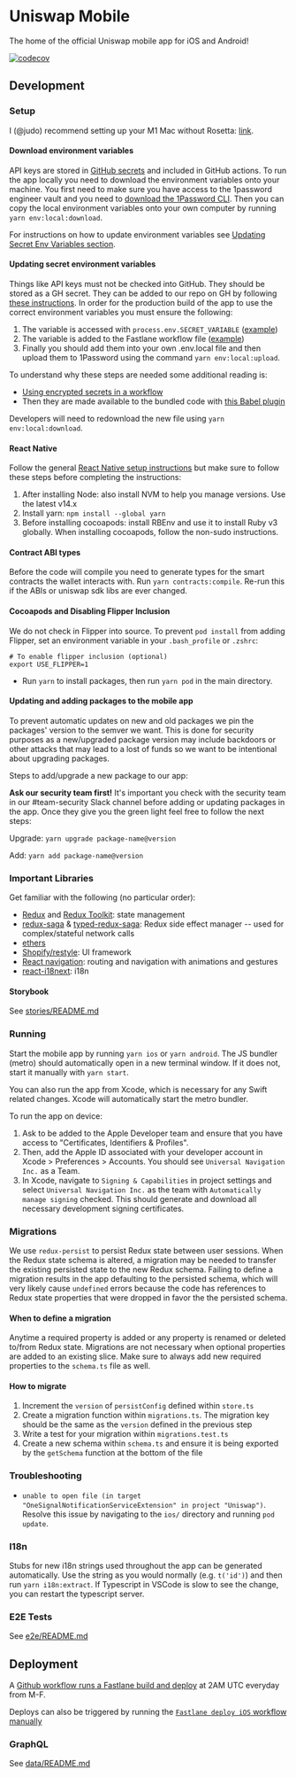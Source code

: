 # Uniswap Mobile

The home of the official Uniswap mobile app for iOS and Android!

[![codecov](https://codecov.io/gh/Uniswap/mobile/branch/main/graph/badge.svg?token=YVT2Y86O82)](https://codecov.io/gh/Uniswap/mobile)

## Development

### Setup

I (@judo) recommend setting up your M1 Mac without Rosetta: [link](https://medium.com/@davidjasonharding/developing-a-react-native-app-on-an-m1-mac-without-rosetta-29fcc7314d70).

#### Download environment variables

API keys are stored in [GitHub secrets](https://docs.github.com/en/actions/security-guides/encrypted-secrets) and included in GitHub actions. To run the app locally you need to download the environment variables onto your machine. You first need to make sure you have access to the 1password engineer vault and you need to [download the 1Password CLI](https://developer.1password.com/docs/cli/get-started#install). Then you can copy the local environment variables onto your own computer by running `yarn env:local:download`.

For instructions on how to update environment variables see [Updating Secret Env Variables section](#updating-secret-env-variables).

#### Updating secret environment variables

Things like API keys must not be checked into GitHub. They should be stored as a GH secret. They can be added to our repo on GH by following [these instructions](https://docs.github.com/en/actions/security-guides/encrypted-secrets#creating-encrypted-secrets-for-a-repository). In order for the production build of the app to use the correct environment variables you must ensure the following:

1. The variable is accessed with `process.env.SECRET_VARIABLE` ([example](https://github.com/Uniswap/mobile/blob/main/src/config.ts#L54))
2. The variable is added to the Fastlane workflow file ([example](https://github.com/Uniswap/mobile/blob/main/.github/workflows/fastlane.yml#L14))
3. Finally you should add them into your own .env.local file and then upload them to 1Password using the command `yarn env:local:upload`.

To understand why these steps are needed some additional reading is:

- [Using encrypted secrets in a workflow](https://docs.github.com/en/actions/security-guides/encrypted-secrets#using-encrypted-secrets-in-a-workflow)
- Then they are made available to the bundled code with [this Babel plugin](https://babeljs.io/docs/en/babel-plugin-transform-inline-environment-variables/)

Developers will need to redownload the new file using `yarn env:local:download`.

#### React Native

Follow the general [React Native setup instructions](https://reactnative.dev/docs/environment-setup) but make sure to follow these steps before completing the instructions:

1. After installing Node: also install NVM to help you manage versions. Use the latest v14.x
2. Install yarn: `npm install --global yarn`
3. Before installing cocoapods: install RBEnv and use it to install Ruby v3 globally. When installing cocoapods, follow the non-sudo instructions.

#### Contract ABI types

Before the code will compile you need to generate types for the smart contracts the wallet interacts with. Run `yarn contracts:compile`. Re-run this if the ABIs or uniswap sdk libs are ever changed.

#### Cocoapods and Disabling Flipper Inclusion

We do not check in Flipper into source. To prevent `pod install` from adding Flipper, set an environment variable in your `.bash_profile` or `.zshrc`:

```
# To enable flipper inclusion (optional)
export USE_FLIPPER=1
```

- Run `yarn` to install packages, then run `yarn pod` in the main directory.

#### Updating and adding packages to the mobile app

To prevent automatic updates on new and old packages we pin the packages' version to the semver we want. This is done for security purposes as a new/upgraded package version may include backdoors or other attacks that may lead to a lost of funds so we want to be intentional about upgrading packages.

Steps to add/upgrade a new package to our app:

**Ask our security team first!** It's important you check with the security team in our #team-security Slack channel before adding or updating packages in the app. Once they give you the green light feel free to follow the next steps:

Upgrade: `yarn upgrade package-name@version`

Add: `yarn add package-name@version`


### Important Libraries

Get familiar with the following (no particular order):

- [Redux](https://redux.js.org/) and [Redux Toolkit](https://redux-toolkit.js.org/): state management
- [redux-saga](https://redux-saga.js.org/) & [typed-redux-saga](https://github.com/agiledigital/typed-redux-saga): Redux side effect manager -- used for complex/stateful network calls
- [ethers](https://docs.ethers.io/v5/)
- [Shopify/restyle](https://github.com/Shopify/restyle): UI framework
- [React navigation](https://reactnavigation.org/): routing and navigation with animations and gestures
- [react-i18next](https://react.i18next.com/): i18n

#### Storybook

See [stories/README.md](https://github.com/Uniswap/mobile/tree/main/src/stories/README.md)

### Running

Start the mobile app by running `yarn ios` or `yarn android`. The JS bundler (metro) should automatically open in a new terminal window. If it does not, start it manually with `yarn start`.

You can also run the app from Xcode, which is necessary for any Swift related changes. Xcode will automatically start the metro bundler.

To run the app on device:

1. Ask to be added to the Apple Developer team and ensure that you have access to "Certificates, Identifiers & Profiles".
2. Then, add the Apple ID associated with your developer account in Xcode > Preferences > Accounts. You should see `Universal Navigation Inc.` as a Team.
3. In Xcode, navigate to `Signing & Capabilities` in project settings and select `Universal Navigation Inc.` as the team with `Automatically manage signing` checked. This should generate and download all necessary development signing certificates.

### Migrations

We use `redux-persist` to persist Redux state between user sessions. When the Redux state schema is altered, a migration may be needed to transfer the existing persisted state to the new Redux schema. Failing to define a migration results in the app defaulting to the persisted schema, which will very likely cause `undefined` errors because the code has references to Redux state properties that were dropped in favor the the persisted schema.

#### When to define a migration

Anytime a required property is added or any property is renamed or deleted to/from Redux state. Migrations are not necessary when optional properties are added to an existing slice. Make sure to always add new required properties to the `schema.ts` file as well.

#### How to migrate

1. Increment the `version` of `persistConfig` defined within `store.ts`
2. Create a migration function within `migrations.ts`. The migration key should be the same as the `version` defined in the previous step
3. Write a test for your migration within `migrations.test.ts`
4. Create a new schema within `schema.ts` and ensure it is being exported by the `getSchema` function at the bottom of the file

### Troubleshooting

- `unable to open file (in target "OneSignalNotificationServiceExtension" in project "Uniswap")`. Resolve this issue by navigating to the `ios/` directory and running `pod update`.

### I18n

Stubs for new i18n strings used throughout the app can be generated automatically. Use the string as you would normally (e.g. `t('id')`) and then run `yarn i18n:extract`.
If Typescript in VSCode is slow to see the change, you can restart the typescript server.

### E2E Tests

See [e2e/README.md](e2e/README.md)

## Deployment

A [Github workflow runs a Fastlane build and deploy](https://github.com/Uniswap/mobile/blob/main/.github/workflows/fastlane.yml) at 2AM UTC everyday from M-F.

Deploys can also be triggered by running the [`Fastlane deploy iOS` workflow manually](https://github.com/Uniswap/mobile/actions/workflows/fastlane.yml)

### GraphQL

See [data/README.md](./src/data/README.md)
